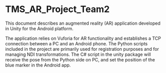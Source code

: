 # TMS_AR_Project_Team2

This document describes an augmented reality (AR) application developed in Unity for the Android platform. 

The application relies on Vuforia for AR functionality and establishes a TCP connection between a PC and an Android phone. The Python scripts included in the project are primarily used for registration purposes and for managing NDI transformations. The C# script in the unity package will receive the pose from the Python side on PC, and set the position of the blue marker in the Android app.
